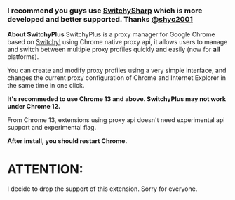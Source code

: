 ### I recommend you guys use [SwitchySharp](http://code.google.com/p/switchysharp/) which is more developed and better supported. Thanks [@shyc2001](http://twitter.com/shyc2001) ###

**About SwitchyPlus**
SwitchyPlus is a proxy manager for Google Chrome based on [Switchy!](http://code.google.com/p/switchy/) using Chrome native proxy api, it allows users to manage and switch
between multiple proxy profiles quickly and easily (now for **all** platforms).

You can create and modify proxy profiles using a very simple interface, and changes the
current proxy configuration of Chrome and Internet Explorer in the same time in one click.

**It's recommeded to use Chrome 13 and above. SwitchyPlus may not work under Chrome 12.**

From Chrome 13, extensions using proxy api doesn't need experimental api support and experimental flag.

**After install, you should restart Chrome.**


# **ATTENTION:** #
I decide to drop the support of this extension. Sorry for everyone.